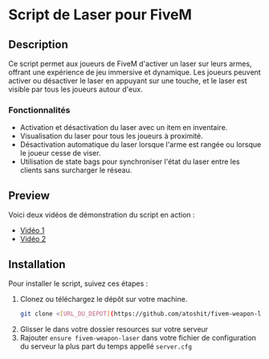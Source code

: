 # Script de Laser pour FiveM

## Description

Ce script permet aux joueurs de FiveM d'activer un laser sur leurs armes, offrant une expérience de jeu immersive et dynamique. Les joueurs peuvent activer ou désactiver le laser en appuyant sur une touche, et le laser est visible par tous les joueurs autour d'eux.

### Fonctionnalités
- Activation et désactivation du laser avec un item en inventaire.
- Visualisation du laser pour tous les joueurs à proximité.
- Désactivation automatique du laser lorsque l'arme est rangée ou lorsque le joueur cesse de viser.
- Utilisation de state bags pour synchroniser l'état du laser entre les clients sans surcharger le réseau.

## Preview

Voici deux vidéos de démonstration du script en action :

- [Vidéo 1](https://github.com/user-attachments/assets/eb05451d-3f33-4d23-a309-4d7cf7bde755)
- [Vidéo 2](https://github.com/user-attachments/assets/9a296e8f-0ecc-499c-a904-c0c2c9337e69)

## Installation

Pour installer le script, suivez ces étapes :

1. Clonez ou téléchargez le dépôt sur votre machine.
   ```bash
   git clone <[URL_DU_DEPOT](https://github.com/atoshit/fivem-weapon-laser.git)>
2. Glisser le dans votre dossier resources sur votre serveur
3. Rajouter ```ensure fivem-weapon-laser``` dans votre fichier de configuration du serveur la plus part du temps appellé ```server.cfg```
